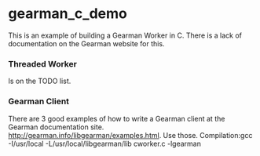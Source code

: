 gearman_c_demo
==============

This is an example of building a Gearman Worker in C. There is a lack of documentation on the Gearman website for this. 

### Threaded Worker
Is on the TODO list. 

### Gearman Client 
There are 3 good examples of how to write a Gearman client at the Gearman documentation site. http://gearman.info/libgearman/examples.html. Use those. 
Compilation:gcc -I/usr/local -L/usr/local/libgearman/lib cworker.c -lgearman


